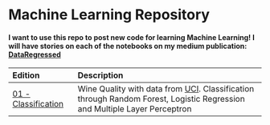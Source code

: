 Machine Learning Repository
===

#### I want to use this repo to post new code for learning Machine Learning! I will have stories on each of the notebooks on my medium publication: **[DataRegressed](https://medium.com/dataregressed)**

|Edition|Description|
|:-|:-|
|[01 - Classification](https://github.com/IshNjie/Learning_MachineLearning/tree/master/01_Classification)|Wine Quality with data from [UCI](https://archive.ics.uci.edu/ml/datasets/Wine+Quality). Classification through Random Forest, Logistic Regression and Multiple Layer Perceptron|